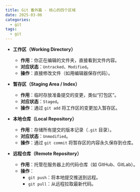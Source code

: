 ```yaml
---
title: Git 番外篇 - 核心的四个区域
date: 2025-03-06
categories:
  - git
tags:
  - git
---
```

- **工作区（Working Directory）​**
    
    - ​**作用**：你正在编辑的文件夹，直接看到文件内容。
    - ​**对应状态**：`Untracked`、`Modified`。
    - ​**操作**：直接修改文件（如用编辑器保存代码）。
- ​**暂存区（Staging Area / Index）​**
    
    - ​**作用**：临时存放准备提交的变更，类似“打包区”。
    - ​**对应状态**：`Staged`。
    - ​**操作**：通过 `git add` 将工作区的变更加入暂存区。
- ​**本地仓库（Local Repository）​**
    
    - ​**作用**：存储所有提交的版本记录（`.git` 目录）。
    - ​**对应状态**：`Unmodified`。
    - ​**操作**：通过 `git commit` 将暂存区的内容永久保存到仓库。
- ​**远程仓库（Remote Repository）​**
    
    - ​**作用**：托管在服务器上的代码仓库（如 GitHub、GitLab）。
    - ​**操作**：
        - `git push`：将本地提交推送到远程。
        - `git pull`：从远程拉取最新代码。